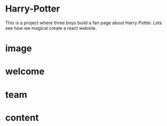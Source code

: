 # Harry-Potter

This is a project where three boys build a fan page about Harry Potter. Lets see how we magical create a react website.

# image

# welcome

# team

# content

# 